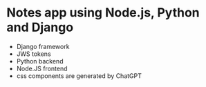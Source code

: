 # Notes app using Node.js, Python and Django

- Django framework
- JWS tokens
- Python backend
- Node.JS frontend
- css components are generated by ChatGPT
